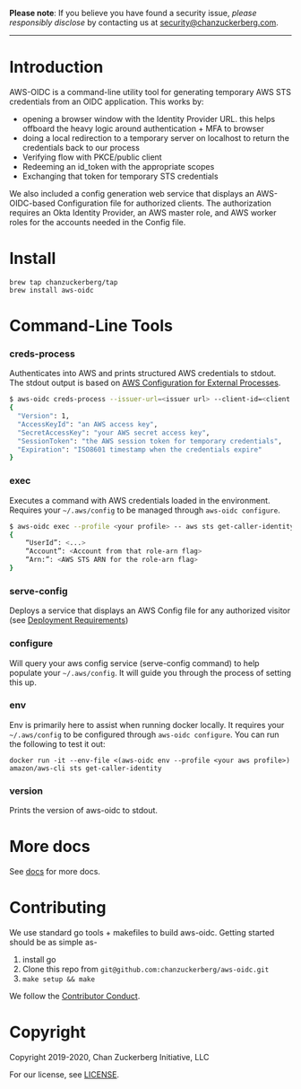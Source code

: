 **Please note**: If you believe you have found a security issue, _please responsibly disclose_ by contacting us at [security@chanzuckerberg.com](mailto:security@chanzuckerberg.com).

----

# Introduction
AWS-OIDC is a command-line utility tool for generating temporary AWS STS credentials from an OIDC application. This works by:
- opening a browser window with the Identity Provider URL. this helps offboard the heavy logic around authentication + MFA to browser
- doing a local redirection to a temporary server on localhost to return the credentials back to our process
- Verifying flow with PKCE/public client
- Redeeming an id_token with the appropriate scopes
- Exchanging that token for temporary STS credentials

We also included a config generation web service that displays an AWS-OIDC-based Configuration file for authorized clients. The authorization requires an Okta Identity Provider, an AWS master role, and AWS worker roles for the accounts needed in the Config file.

# Install
```
brew tap chanzuckerberg/tap
brew install aws-oidc
```

# Command-Line Tools
### creds-process
Authenticates into AWS and prints structured AWS credentials to stdout. The stdout output is based on [AWS Configuration for External Processes](https://docs.aws.amazon.com/cli/latest/userguide/cli-configure-sourcing-external.html).
``` bash
$ aws-oidc creds-process --issuer-url=<issuer url> --client-id=<client ID> --aws-role-arn=<AWS role you want credentials for>
{
  "Version": 1,
  "AccessKeyId": "an AWS access key",
  "SecretAccessKey": "your AWS secret access key",
  "SessionToken": "the AWS session token for temporary credentials",
  "Expiration": "ISO8601 timestamp when the credentials expire"
}
```

### exec
Executes a command with AWS credentials loaded in the environment. Requires your `~/.aws/config` to be managed through `aws-oidc configure`.
``` bash
$ aws-oidc exec --profile <your profile> -- aws sts get-caller-identity
{
	“UserId”: <...>
	“Account”: <Account from that role-arn flag>
	“Arn:”: <AWS STS ARN for the role-arn flag>
}
```
### serve-config
Deploys a service that displays an AWS Config file for any authorized visitor (see [Deployment Requirements](#deployment-requirements))

### configure
Will query your aws config service (serve-config command) to help populate your `~/.aws/config`. It will guide you through the process of setting this up.

### env
Env is primarily here to assist when running docker locally. It requires your `~/.aws/config` to be configured through `aws-oidc configure`. You can run the following to test it out:

```
docker run -it --env-file <(aws-oidc env --profile <your aws profile>) amazon/aws-cli sts get-caller-identity
```

### version
Prints the version of aws-oidc to stdout.


# More docs
See [docs](docs) for more docs.

# Contributing
We use standard go tools + makefiles to build aws-oidc. Getting started should be as simple as-

1. install go
1. Clone this repo from `git@github.com:chanzuckerberg/aws-oidc.git`
1. `make setup && make`

We follow the [Contributor Conduct](https://www.contributor-covenant.org/version/2/0/code_of_conduct/).

# Copyright
Copyright 2019-2020, Chan Zuckerberg Initiative, LLC

For our license, see [LICENSE](LICENSE).
